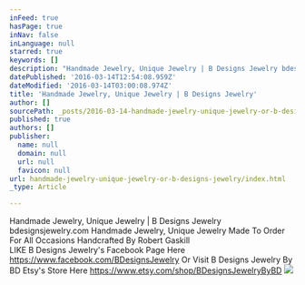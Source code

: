 ```yaml
---
inFeed: true
hasPage: true
inNav: false
inLanguage: null
starred: true
keywords: []
description: "Handmade Jewelry, Unique Jewelry | B Designs Jewelry bdesignsjewelry.com Handmade Jewelry, Unique Jewelry Made To Order For All Occasions Handcrafted By Robert GaskillLIKE B Designs Jewelry's Facebook Page Here https://www.facebook.com/BDesignsJewelry Or Visit B Designs Jewelry By BD Etsy's Store Here https://www.etsy.com/shop/BDesignsJewelryByBD"
datePublished: '2016-03-14T12:54:08.959Z'
dateModified: '2016-03-14T03:00:08.974Z'
title: 'Handmade Jewelry, Unique Jewelry | B Designs Jewelry'
author: []
sourcePath: _posts/2016-03-14-handmade-jewelry-unique-jewelry-or-b-designs-jewelry.md
published: true
authors: []
publisher:
  name: null
  domain: null
  url: null
  favicon: null
url: handmade-jewelry-unique-jewelry-or-b-designs-jewelry/index.html
_type: Article

---
```

Handmade Jewelry, Unique Jewelry | B Designs Jewelry bdesignsjewelry.com Handmade Jewelry, Unique Jewelry Made To Order For All Occasions Handcrafted By Robert Gaskill  
LIKE B Designs Jewelry's Facebook Page Here https://www.facebook.com/BDesignsJewelry Or Visit B Designs Jewelry By BD Etsy's Store Here https://www.etsy.com/shop/BDesignsJewelryByBD
![](https://the-grid-user-content.s3-us-west-2.amazonaws.com/074681ef-91d4-4b2a-b06d-6f07905616c0.jpg)